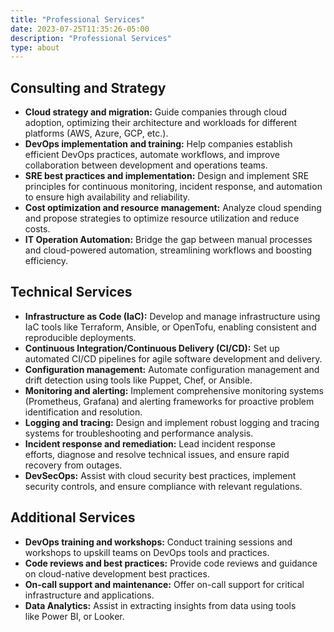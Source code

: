 ```yaml
---
title: "Professional Services"
date: 2023-07-25T11:35:26-05:00
description: "Professional Services"
type: about
---
```

## Consulting and Strategy
- **Cloud strategy and migration:** Guide companies through cloud adoption, optimizing their architecture and workloads for different platforms (AWS, Azure, GCP, etc.).
- **DevOps implementation and training:** Help companies establish efficient DevOps practices, automate workflows, and improve collaboration between development and operations teams.
- **SRE best practices and implementation:** Design and implement SRE principles for continuous monitoring, incident response, and automation to ensure high availability and reliability.
- **Cost optimization and resource management:** Analyze cloud spending and propose strategies to optimize resource utilization and reduce costs.
- **IT Operation Automation:** Bridge the gap between manual processes and cloud-powered automation, streamlining workflows and boosting efficiency.

## Technical Services
- **Infrastructure as Code (IaC):** Develop and manage infrastructure using IaC tools like Terraform, Ansible, or OpenTofu, enabling consistent and reproducible deployments.
- **Continuous Integration/Continuous Delivery (CI/CD):** Set up automated CI/CD pipelines for agile software development and delivery.
- **Configuration management:** Automate configuration management and drift detection using tools like Puppet, Chef, or Ansible.
- **Monitoring and alerting:** Implement comprehensive monitoring systems (Prometheus, Grafana) and alerting frameworks for proactive problem identification and resolution.
- **Logging and tracing:** Design and implement robust logging and tracing systems for troubleshooting and performance analysis.
- **Incident response and remediation:** Lead incident response efforts, diagnose and resolve technical issues, and ensure rapid recovery from outages.
- **DevSecOps:** Assist with cloud security best practices, implement security controls, and ensure compliance with relevant regulations.

## Additional Services
- **DevOps training and workshops:** Conduct training sessions and workshops to upskill teams on DevOps tools and practices.
- **Code reviews and best practices:** Provide code reviews and guidance on cloud-native development best practices.
- **On-call support and maintenance:** Offer on-call support for critical infrastructure and applications.
- **Data Analytics:** Assist in extracting insights from data using tools like Power BI, or Looker.

